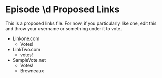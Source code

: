 # Episode \d Proposed Links

This is a proposed links file. For now, if you particularly like one, edit this and throw your username or something under it to vote.

* Linkone.com
    * Votes!
* LinkTwo.com
    * votes!
* SampleVote.net
    * Votes!
    * Brewneaux


